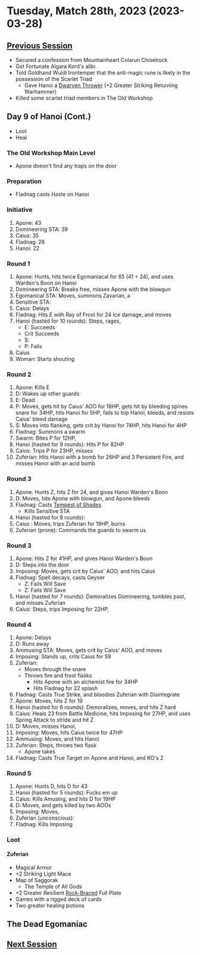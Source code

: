 # Tuesday, Match 28th, 2023 (2023-03-28)

## [Previous Session](./2023-03-14.md)

- Secured a confession from Mountainheart Colarun Chiselrock
- Got Fortunate Algara Kord's alibi
- Told Goldhand Wuldi Irontemper that the anti-magic rune is likely in the possession of the Scarlet Triad
  - Gave Hanoi a [Dwarven Thrower](https://2e.aonprd.com/Equipment.aspx?ID=384) (+2 Greater Striking Returning Warhammer)
- Killed some scarlet triad members in The Old Workshop

## Day 9 of Hanoi (Cont.)

- Loot
- Heal

### The Old Workshop Main Level

- Apone doesn't find any traps on the door

### Preparation

- Fladnag casts Haste on Hanoi

### Initiative

1. Apone: 43
1. Domineering STA: 39
1. Caius: 35
1. Fladnag: 28
1. Hanoi: 22

### Round 1

1. Apone: Hunts, hits twice Egomaniacal for 65 (41 + 24), and uses Warden's Boon on Hanoi
1. Domineering STA: Breaks free, misses Apone with the blowgun
1. Egomanical STA: Moves, summons Zavarian, a
1. Sensitive STA:
1. Caius: Delays
1. Fladnag: Hits E with Ray of Frost for 24 Ice damage, and moves
1. Hanoi (hasted for 10 rounds): Steps, rages,
   - E: Succeeds
   - Crit Succeeds
   - S:
   - P: Fails
1. Caius
1. Woman: Starts shouting

### Round 2

1. Apone: Kills E
1. D: Wakes up other guards
1. E: Dead
1. P: Moves, gets hit by Caius' AOO for 18HP, gets hit by bleeding spines snare for 34HP, hits Hanoi for 5HP, fails to trip Hanoi, bleeds, and resists Caius' bleed damage
1. S: Moves into flanking, gets crit by Hanoi for 74HP, hits Hanoi for 4HP
1. Fladnag: Summons a swarm
1. Swarm: Bites P for 12HP,
1. Hanoi (hasted for 9 rounds): Hits P for 82HP
1. Caius: Trips P for 23HP, misses
1. Zuferian: Hits Hanoi with a bomb for 26HP and 3 Persistent Fire, and misses Hanoi with an acid bomb

### Round 3

1. Apone: Hunts Z, hits Z for 24, and gives Hanoi Warden's Boon
1. D: Moves, hits Apone with blowgun, and Apone bleeds
1. Fladnag: Casts [Tempest of Shades](https://2e.aonprd.com/Spells.aspx?ID=1015)
   - Kills Sensitive STA
1. Hanoi (hasted for 8 rounds):
1. Caius : Moves, trips Zuferian for 19HP, burns
1. Zuferian (prone): Commands the guards to swarm us

### Round 3

1. Apone: Hits Z for 41HP, and gives Hanoi Warden's Boon
1. D: Steps into the door
1. Imposing: Moves, gets crit by Caius' AOO, and hits Caius
1. Fladnag: Spell decays, casts Geyser
   - Z: Fails Will Save
   - Z: Fails Will Save
1. Hanoi (hasted for 7 rounds): Demoralizes Domineering, tumbles past, and misses Zuferian
1. Caius: Steps, trips Imposing for 22HP,

### Round 4

1. Apone: Delays
1. D: Runs away
1. Ammusing STA: Moves, gets crit by Caius' AOO, and moves
1. Imposing: Stands up, crits Caius for 59
1. Zuferian:
   - Moves through the snare
   - Throws fire and frost flasks
     - Hits Apone with an alchemist fire for 34HP
     - Hits Fladnag for 22 splash
1. Fladnag: Casts True Strike, and bloodies Zuferian with Disintegrate
1. Apone: Moves, hits Z for 19
1. Hanoi (hasted for 6 rounds): Demoralizes, moves, and hits Z hard
1. Caius: Heals 23 from Battle Medicine, hits Imposing for 27HP, and uses Spring Attack to stride and hit Z
1. D: Moves, misses Hanoi,
1. Imposing: Moves, hits Caius twice for 47HP
1. Ammusing: Moves, and hits Hanoi
1. Zuferian: Steps, throws two flask
   - Apone takes
1. Fladnag: Casts True Target on Apone and Hanoi, and KO's Z

### Round 5

1. Apone: Hunts D, hits D for 43
1. Hanoi (hasted for 5 rounds): Fucks em up
1. Caius: Kills Amusing, and hits D for 19HP
1. D: Moves, and gets killed by two AOOs
1. Imposing: Moves,
1. Zuferian (unconscious):
1. Fladnag: Kills Imposing

### Loot

#### Zuferian

- Magical Armor
- +2 Striking Light Mace
- Map of Saggorak
  - The Temple of All Gods
- +2 Greater Resilient [Rock-Braced](https://2e.aonprd.com/Equipment.aspx?ID=527) Full Plate
- Games with a rigged deck of cards
- Two greater healing potions

## The Dead Egomaniac

## [Next Session](./2023-04-05.md)
